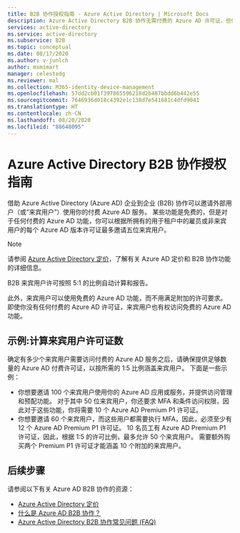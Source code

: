 ```yaml
---
title: B2B 协作授权指南 - Azure Active Directory | Microsoft Docs
description: Azure Active Directory B2B 协作无需付费的 Azure AD 许可证，但你仍然可以为 B2B 来宾用户获取付费功能
services: active-directory
ms.service: active-directory
ms.subservice: B2B
ms.topic: conceptual
ms.date: 08/17/2020
ms.author: v-junlch
author: msmimart
manager: celestedg
ms.reviewer: mal
ms.collection: M365-identity-device-management
ms.openlocfilehash: 57dd2cb01f397865596218d2b487bbdd6b442e55
ms.sourcegitcommit: 7646936d018c4392e1c138d7e541681c4dfd9041
ms.translationtype: HT
ms.contentlocale: zh-CN
ms.lasthandoff: 08/20/2020
ms.locfileid: "88648095"
---
```

# <a name="azure-active-directory-b2b-collaboration-licensing-guidance"></a>Azure Active Directory B2B 协作授权指南

借助 Azure Active Directory (Azure AD) 企业到企业 (B2B) 协作可以邀请外部用户（或“来宾用户”）使用你的付费 Azure AD 服务。 某些功能是免费的，但是对于任何付费的 Azure AD 功能，你可以根据所拥有的用于租户中的雇员或非来宾用户的每个 Azure AD 版本许可证最多邀请五位来宾用户。

> [!NOTE]
> 请参阅 [Azure Active Directory 定价](https://www.azure.cn/pricing/details/active-directory/)，了解有关 Azure AD 定价和 B2B 协作功能的详细信息。

B2B 来宾用户许可按照 5:1 的比例自动计算和报告。 

此外，来宾用户可以使用免费的 Azure AD 功能，而不用满足附加的许可要求。 即使你没有任何付费的 Azure AD 许可证，来宾用户也有权访问免费的 Azure AD 功能。 

## <a name="examples-calculating-guest-user-licenses"></a>示例:计算来宾用户许可证数
确定有多少个来宾用户需要访问付费的 Azure AD 服务之后，请确保提供足够数量的 Azure AD 付费许可证，以按所需的 1:5 比例涵盖来宾用户。 下面是一些示例：

- 你想要邀请 100 个来宾用户使用你的 Azure AD 应用或服务，并提供访问管理和预配功能。 对于其中 50 位来宾用户，你还要求 MFA 和条件访问权限，因此对于这些功能，你将需要 10 个 Azure AD Premium P1 许可证。 
- 你想要邀请 60 个来宾用户，而这些用户都需要执行 MFA，因此，必须至少有 12 个 Azure AD Premium P1 许可证。 10 名员工有 Azure AD Premium P1 许可证，因此，根据 1:5 的许可比例，最多允许 50 个来宾用户。 需要额外购买两个 Premium P1 许可证才能涵盖 10 个附加的来宾用户。

## <a name="next-steps"></a>后续步骤

请参阅以下有关 Azure AD B2B 协作的资源：

* [Azure Active Directory 定价](https://www.azure.cn/pricing/details/active-directory/)
* [什么是 Azure AD B2B 协作？](what-is-b2b.md)
* [Azure Active Directory B2B 协作常见问题 (FAQ)](faq.md)

